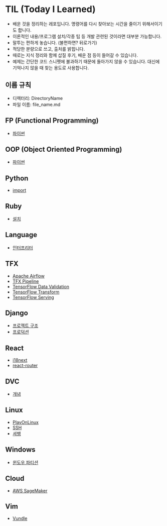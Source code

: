 # TIL (Today I Learned)

- 배운 것을 정리하는 레포입니다. 명령어를 다시 찾아보는 시간을 줄이기 위해서이기도 합니다.
- 이론적인 내용/프로그램 설치/각종 팁 등 개발 관련된 것이라면 대부분 가능합니다.
- 말투는 편하게 놓습니다. (불편하면? 뒤로가기)
- 적당한 분량으로 쓰고, 출처를 밝힙니다.
- 때로는 지식 정리와 함께 삽질 후기, 배운 점 등이 들어갈 수 있습니다.
- 예제는 간단한 코드 스니펫에 불과하기 때문에 돌아가지 않을 수 있습니다. 대신에 기억나지 않을 때 찾는 용도로 사용합니다.

## 이름 규칙

- 디렉터리: DirectoryName
- 파일 이름: file_name.md

## FP (Functional Programming)

- [파이썬](./FP/fp_python.md)

## OOP (Object Oriented Programming)

- [파이썬](./OOP/oop_python.md)

## Python

- [import](./Python/import.md)

## Ruby

- [설치](./Ruby/install.md)

## Language

- [인터프리터](./Language/interpreter.md)

## TFX

- [Apache Airflow](./TFX/apache_airflow.md)
- [TFX Pipeline](./TFX/tfx_pipeline.md)
- [TensorFlow Data Validation](./TFX/tfdv.md)
- [TensorFlow Transform](./TFX/tft.md)
- [TensorFlow Serving](./TFX/tf_serving.md)

## Django

- [프로젝트 구조](./Django/project_structure.md)
- [프로덕션](./Django/production.md)

## React

- [i18next](./React/react_i18next.md)
- [react-router](./React/react_router.md)

## DVC

- [개념](./DVC/concept.md)

## Linux

- [PlayOnLinux](./Linux/playonlinux.md)
- [SSH](./Linux/ssh.md)
- [셔뱅](./Linux/shebang.md)

## Windows

- [윈도우 파티션](./Windows/windows_partition.md)

## Cloud

- [AWS SageMaker](./Cloud/aws_sagemaker.md)

## Vim

- [Vundle](./Vim/vundle.md)
